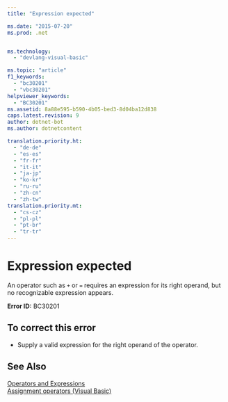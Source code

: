 ```yaml
---
title: "Expression expected"

ms.date: "2015-07-20"
ms.prod: .net


ms.technology: 
  - "devlang-visual-basic"

ms.topic: "article"
f1_keywords: 
  - "bc30201"
  - "vbc30201"
helpviewer_keywords: 
  - "BC30201"
ms.assetid: 8a88e595-b590-4b05-bed3-8d04ba12d838
caps.latest.revision: 9
author: dotnet-bot
ms.author: dotnetcontent

translation.priority.ht: 
  - "de-de"
  - "es-es"
  - "fr-fr"
  - "it-it"
  - "ja-jp"
  - "ko-kr"
  - "ru-ru"
  - "zh-cn"
  - "zh-tw"
translation.priority.mt: 
  - "cs-cz"
  - "pl-pl"
  - "pt-br"
  - "tr-tr"
---
```

# Expression expected
An operator such as `+` or `=` requires an expression for its right operand, but no recognizable expression appears.  
  
 **Error ID:** BC30201  
  
## To correct this error  
  
-   Supply a valid expression for the right operand of the operator.  
  
## See Also  
 [Operators and Expressions](../../visual-basic/programming-guide/language-features/operators-and-expressions/index.md)   
 [Assignment operators (Visual Basic)](~/docs/visual-basic/language-reference/operators/assignment-operators.md)
